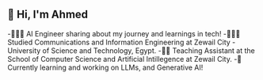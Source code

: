 ## 👋 Hi, I'm Ahmed

-👨🏻‍💻 AI Engineer sharing about my journey and learnings in tech!
-👩🏻‍🎓 Studied Communications and Information Engineering at Zewail City - University of Science and Technology, Egypt.
-🧑‍🏫 Teaching Assistant at the School of Computer Science and Artificial Intillegence at Zewail City.
-💭 Currently learning and working on LLMs, and Generative AI!


<!--
**g00dAA/g00dAA** is a ✨ _special_ ✨ repository because its `README.md` (this file) appears on your GitHub profile.

Here are some ideas to get you started:

- 🔭 I’m currently working on ...
- 🌱 I’m currently learning ...
- 👯 I’m looking to collaborate on ...
- 🤔 I’m looking for help with ...
- 💬 Ask me about ...
- 📫 How to reach me: ...
- 😄 Pronouns: ...
- ⚡ Fun fact: ...
-->
